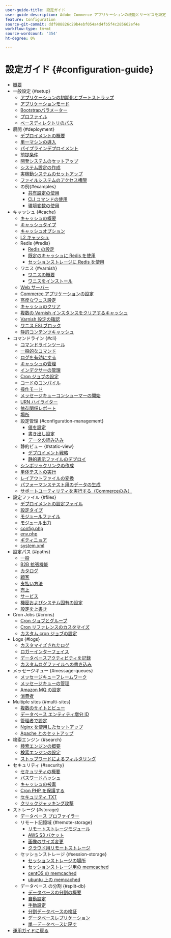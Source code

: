 ```yaml
---
user-guide-title: 設定ガイド
user-guide-description: Adobe Commerce アプリケーションの機能とサービスを設定します。
feature: Configuration
source-git-commit: ddf988826c29b4ebf054a4d4fb5f4c285662ef4e
workflow-type: tm+mt
source-wordcount: '354'
ht-degree: 0%

---
```



# 設定ガイド {#configuration-guide}

+ [概要](overview.md)
+ 一般設定 {#setup}
   + [アプリケーションの初期化とブートストラップ](bootstrap/initialization.md)
   + [アプリケーションモード](bootstrap/application-modes.md)
   + [Bootstrapパラメーター](bootstrap/set-parameters.md)
   + [プロファイル](bootstrap/mage-profiler.md)
   + [ベースディレクトリのパス](bootstrap/mage-directory.md)
+ 展開 {#deployment}
   + [デプロイメントの概要](deployment/overview.md)
   + [単一マシンの導入](deployment/single-machine.md)
   + [パイプラインデプロイメント](deployment/technical-details.md)
   + [前提条件](deployment/prerequisites.md)
   + [開発システムのセットアップ](deployment/development-system.md)
   + [システム設定の作成](deployment/build-system.md)
   + [実稼動システムのセットアップ](deployment/production-system.md)
   + [ファイルシステムのアクセス権限](deployment/file-system-permissions.md)
   + の例{#examples}
      + [共有設定の使用](deployment/example-shared-configuration.md)
      + [CLI コマンドの使用](deployment/example-using-cli.md)
      + [環境変数の使用](deployment/example-environment-variables.md)
+ キャッシュ {#cache}
   + [キャッシュの概要](cache/caching-overview.md)
   + [キャッシュタイプ](cache/cache-types.md)
   + [キャッシュオプション](cache/cache-options.md)
   + [L2 キャッシュ](cache/level-two-cache.md)
   + Redis {#redis}
      + [Redis の設定](cache/config-redis.md)
      + [既定のキャッシュに Redis を使用](cache/redis-pg-cache.md)
      + [セッションストレージに Redis を使用](cache/redis-session.md)
   + ワニス {#varnish}
      + [ワニスの概要](cache/config-varnish.md)
      + [ワニスをインストール](cache/config-varnish-install.md)
   + [Web サーバー](cache/config-varnish-server.md)
   + [Commerce アプリケーションの設定](cache/configure-varnish-commerce.md)
   + [高度なワニス設定](cache/config-varnish-advanced.md)
   + [キャッシュのクリア](cache/use-varnish-cache.md)
   + [複数の Varnish インスタンスをクリアするキャッシュ](cache/use-multiple-varnish-cache.md)
   + [Varnish 設定の確認](cache/config-varnish-final.md)
   + [ワニス ESI ブロック](cache/use-varnish-esi.md)
   + [静的コンテンツキャッシュ](cache/static-content-signing.md)
+ コマンドライン {#cli}
   + [コマンドラインツール](cli/config-cli.md)
   + [一般的なコマンド](cli/common-cli-commands.md)
   + [ログを有効にする](cli/enable-logging.md)
   + [キャッシュの管理](cli/manage-cache.md)
   + [インデクサーの管理](cli/manage-indexers.md)
   + [Cron ジョブの設定](cli/configure-cron-jobs.md)
   + [コードのコンパイル](cli/code-compiler.md)
   + [操作モード](cli/set-mode.md)
   + [メッセージキューコンシューマーの開始](cli/start-message-queues.md)
   + [URN ハイライター](cli/urn-highlighter.md)
   + [依存関係レポート](cli/dependency-reports.md)
   + [場所](cli/localization.md)
   + 設定管理 {#configuration-management}
      + [値を設定](cli/set-configuration-values.md)
      + [書き出し設定](cli/export-configuration.md)
      + [データの読み込み](cli/import-configuration.md)
   + 静的ビュー {#static-view}
      + [デプロイメント戦略](cli/static-view-file-strategy.md)
      + [静的表示ファイルのデプロイ](cli/static-view-file-deployment.md)
   + [シンボリックリンクの作成](cli/create-symlinks.md)
   + [単体テストの実行](cli/unit-tests.md)
   + [レイアウトファイルの変換](cli/convert-layout-files.md)
   + [パフォーマンステスト用のデータの生成](cli/generate-data.md)
   + [サポートユーティリティを実行する（Commerceのみ）](cli/run-support-utilities.md)
+ 設定ファイル {#files}
   + [デプロイメントの設定ファイル](reference/deployment-files.md)
   + [設定タイプ](reference/config-create-types.md)
   + [モジュールファイル](reference/module-files.md)
   + [モジュール出力](reference/disable-module-output.md)
   + [config.php](reference/config-reference-configphp.md)
   + [env.php](reference/config-reference-envphp.md)
   + [ギティニョア](reference/config-reference-gitignore.md)
   + [system.xml](reference/config-reference-systemxml.md)
+ 設定パス {#paths}
   + [一般](reference/config-reference-general.md)
   + [B2B 拡張機能](reference/config-reference-b2b.md)
   + [カタログ](reference/config-reference-catalog.md)
   + [顧客](reference/config-reference-customers.md)
   + [支払い方法](reference/config-reference-payment.md)
   + [売上](reference/config-reference-sales.md)
   + [サービス](reference/config-reference-services.md)
   + [機密およびシステム固有の設定](reference/config-reference-sens.md)
   + [設定を上書き](reference/override-config-settings.md)
+ Cron Jobs {#crons}
   + [Cron ジョブとグループ](cron/custom-cron.md)
   + [Cron リファレンスのカスタマイズ](cron/custom-cron-reference.md)
   + [カスタム cron ジョブの設定](cron/custom-cron-tutorial.md)
+ Logs {#logs}
   + [カスタマイズされたログ](logs/custom-logging.md)
   + [ロガーインターフェイス](logs/logger-interface.md)
   + [データベースアクティビティを記録](logs/database-activity.md)
   + [カスタムログファイルへの書き込み](logs/custom-log-files.md)
+ メッセージキュー {#message-queues}
   + [メッセージキューフレームワーク](queues/message-queue-framework.md)
   + [メッセージキューの管理](queues/manage-message-queues.md)
   + [Amazon MQ の設定](queues/aws-mq.md)
   + [消費者](queues/consumers.md)
+ Multiple sites {#multi-sites}
   + [複数のサイトとビュー](multi-sites/ms-overview.md)
   + [データベース エンティティ増分 ID](multi-sites/change-increment-id.md)
   + [管理者で設定](multi-sites/ms-admin.md)
   + [Nginx を使用したセットアップ](multi-sites/ms-nginx.md)
   + [Apache とのセットアップ](multi-sites/ms-apache.md)
+ 検索エンジン {#search}
   + [検索エンジンの概要](search/overview-search.md)
   + [検索エンジンの設定](search/configure-search-engine.md)
   + [ストップワードによるフィルタリング](search/search-stopwords.md)
+ セキュリティ {#security}
   + [セキュリティの概要](security/overview.md)
   + [パスワードハッシュ](security/password-hashing.md)
   + [キャッシュの被毒](security/cache-poisoning.md)
   + [Cron PHP を保護する](security/secure-cron-php.md)
   + [セキュリティ TXT](security/security-txt.md)
   + [クリックジャッキング攻撃](security/xframe-options.md)
+ ストレージ {#storage}
   + [データベース プロファイラー](storage/db-profiler.md)
   + リモート記憶域 {#remote-storage}
      + [リモートストレージモジュール](remote-storage/remote-storage.md)
      + [AWS S3 バケット](remote-storage/remote-storage-aws-s3.md)
      + [画像のサイズ変更](remote-storage/remote-storage-image-resize.md)
      + [クラウド用リモートストレージ](remote-storage/cloud-support.md)
   + セッションストレージ {#session-storage}
      + [セッションストレージの場所](storage/sessions.md)
      + [セッションストレージ用の memcached](storage/memcached.md)
      + [centOS の memcached](storage/memcache-centos.md)
      + [ubuntu 上の memcached](storage/memcache-ubuntu.md)
   + データベース の分割 {#split-db}
      + [データベースの分割の概要](storage/multi-master.md)
      + [自動設定](storage/multi-master-masterdb.md)
      + [手動設定](storage/multi-master-manual.md)
      + [分割データベースの検証](storage/multi-master-verify.md)
      + [データベースレプリケーション](storage/multi-master-replication.md)
      + [単一データベースに戻す](storage/revert-split-database.md)
+ [ 運用ガイドに戻る ](https://experienceleague.adobe.com/docs/commerce-operations/operational-guides/home.html)